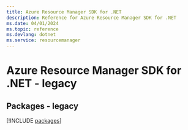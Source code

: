 ```yaml
---
title: Azure Resource Manager SDK for .NET
description: Reference for Azure Resource Manager SDK for .NET
ms.date: 04/01/2024
ms.topic: reference
ms.devlang: dotnet
ms.service: resourcemanager
---
```

# Azure Resource Manager SDK for .NET - legacy
## Packages - legacy
[!INCLUDE [packages](resource-manager-index.md)]